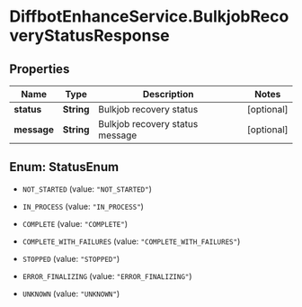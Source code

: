 # DiffbotEnhanceService.BulkjobRecoveryStatusResponse

## Properties

Name | Type | Description | Notes
------------ | ------------- | ------------- | -------------
**status** | **String** | Bulkjob recovery status | [optional] 
**message** | **String** | Bulkjob recovery status message | [optional] 



## Enum: StatusEnum


* `NOT_STARTED` (value: `"NOT_STARTED"`)

* `IN_PROCESS` (value: `"IN_PROCESS"`)

* `COMPLETE` (value: `"COMPLETE"`)

* `COMPLETE_WITH_FAILURES` (value: `"COMPLETE_WITH_FAILURES"`)

* `STOPPED` (value: `"STOPPED"`)

* `ERROR_FINALIZING` (value: `"ERROR_FINALIZING"`)

* `UNKNOWN` (value: `"UNKNOWN"`)




